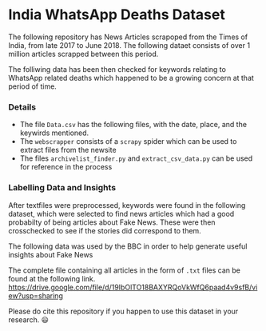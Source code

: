 # India WhatsApp Deaths Dataset

The following repository has News Articles scrapoped from the Times of India, from late 2017 to June 2018. The following dataet consists of over 1 million articles scrapped between this period. 

The folliwing data has been then checked for keywords relating to WhatsApp related deaths which happened to be a growing concern at that period of time. 


### Details
- The file `Data.csv` has the following files, with the date, place, and the keywirds mentioned. 
- The `webscrapper` consists of a `scrapy` spider which can be used to extract files from the newsite
- The files `archivelist_finder.py` and `extract_csv_data.py` can be used for reference in the process


### Labelling Data and Insights

After textfiles were preprocessed, keywords were found in the following dataset, which were selected to find news articles which had a good probabilty of being articles about Fake News. These were then crosschecked to see if the stories did correspond to them. 

The following data was used by the BBC in order to help generate useful insights about Fake News


 The complete file containing all articles in the form of `.txt` files can be found at the following link. https://drive.google.com/file/d/19IbOlTO18BAXYRQoVkWfQ6paad4v9sfB/view?usp=sharing

Please do cite this repository if you happen to use this dataset in your research. :smiley:

